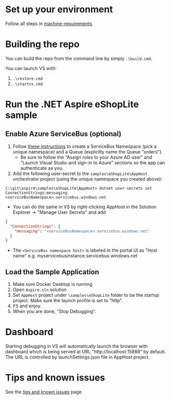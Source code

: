 # Set up your environment

Follow all steps in [machine-requirements](machine-requirements.md).

# Building the repo

You can build the repo from the command line by simply `.\build.cmd`.

You can launch VS with:

1. `.\restore.cmd`
2. `.\startvs.cmd`

# Run the .NET Aspire eShopLite sample

## Enable Azure ServiceBus (optional)

1. Follow [these instructions](https://learn.microsoft.com/azure/service-bus-messaging/service-bus-dotnet-get-started-with-queues?tabs=passwordless#create-a-namespace-in-the-azure-portal) to create a ServiceBus Namespace (pick a unique namespace) and a Queue (explicitly name the Queue "orders").
    - Be sure to follow the "Assign roles to your Azure AD user" and "Launch Visual Studio and sign-in to Azure" sections so the app can authenticate as you.
2. Add the following user-secret to the `samples\eShopLite\AppHost` orchestrator project (using the unique namespace you created above):

```shell
C:\git\aspire\samples\eShopLite\AppHost> dotnet user-secrets set ConnectionStrings:messaging <serviceBusNamespace>.servicebus.windows.net
```

- You can do the same in VS by right-clicking AppHost in the Solution Explorer -> "Manage User Secrets" and add

```json
{
  "ConnectionStrings": {
    "messaging": "<serviceBusNamespace>.servicebus.windows.net"
  }
}
```

- The `<ServiceBus namespace host>` is labeled in the portal UI as "Host name" e.g. myservicebusinstance.servicebus.windows.net

## Load the Sample Application

1. Make sure Docker Desktop is running
2. Open `Aspire.sln` solution
3. Set `AppHost` project under `\samples\eShopLite` folder to be the startup project. Make sure the launch profile is set to "http".
4. <kbd>F5</kbd> and enjoy.
5. When you are done, "Stop Debugging".

# Dashboard

Starting debugging in VS will automatically launch the browser with dashboard which is being served at URL "http://localhost:15888" by default. The URL is controlled by launchSettings.json file in AppHost project.

# Tips and known issues

See the [tips and known issues](tips-and-known-issues.md) page.
